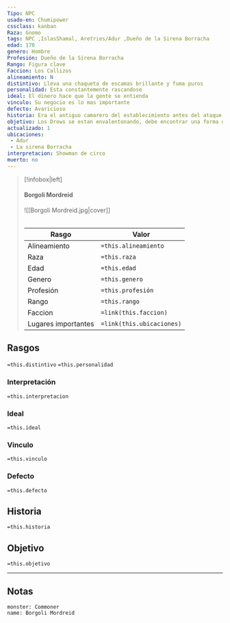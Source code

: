 ```yaml
---
Tipo: NPC
usado-en: Chumipower
cssclass: kanban
Raza: Gnomo
tags: NPC ,IslasShamal, Aretries/Adur ,Dueño de la Sirena Borracha
edad: 170
genero: Hombre
Profesión: Dueño de la Sirena Borracha
Rango: Figura clave
Faccion: Los Callizos
alineamiento: N
distintivo: Lleva una chaqueta de escamas brillante y fuma puros
personalidad: Esta constantemente rascandose
ideal: El dinero hace que la gente se entienda
vinculo: Su negocio es lo mas importante
defecto: Avaricioso
historia: Era el antiguo camarero del establecimiento antes del ataque Drow, su jefe murio durante el asalto y el local se puso a la venta a un precio muy reducido. Ayudo a crear Los Callizos cuando vio la pobreza de la gente. Entendio que al ayudarlos ellos estarían en deuda con el. Tiene un hermano que se fue de la ciudad antes del ataque y no ha vuelto a saber de el
objetivo: Los Drows se estan envalentonando, debe encontrar una forma de ponerles en su sitio
actualizado: 1
ubicaciones:
 - Adur
 - La sirena Borracha
interpretacion: Showman de circo
muerto: no
---
```

> [!infobox|left]
>  #### Borgoli Mordreid
> ![[Borgoli Mordreid.jpg|cover]]
> ######   
> |Rasgo | Valor |
> | --- | --- |
> | Alineamiento | `=this.alineamiento`|
> | Raza | `=this.raza` |
> | Edad | `=this.edad` |
> | Genero | `=this.genero` |
> | Profesión | `=this.profesión` |
> | Rango | `=this.rango` |
> | Faccion | `=link(this.faccion)` |
>  | Lugares  importantes| `=link(this.ubicaciones)` |

## Rasgos 
 `=this.distintivo`
  `=this.personalidad`
###  Interpretación
  `=this.interpretacion`
### Ideal           
 `=this.ideal`
### Vinculo 
 `=this.vinculo`
### Defecto
 `=this.defecto`
## Historia
 `=this.historia`

 ##  Objetivo
   `=this.objetivo`
   
___
   ## Notas

```statblock
monster: Commoner
name: Borgoli Mordreid
```
